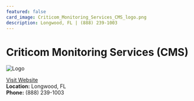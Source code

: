 ```yaml
---
featured: false
card_image: Criticom_Monitoring_Services_CMS_logo.png
description: Longwood, FL | (888) 239-1003
---
```


# Criticom Monitoring Services (CMS)
<img src="Criticom_Monitoring_Services_CMS_logo.png" alt="Logo" style="max-width: 200px; height: auto;">

<a href="https://www.ProMonitoring.com">Visit Website</a>  
**Location:** Longwood, FL  
**Phone:** (888) 239-1003
